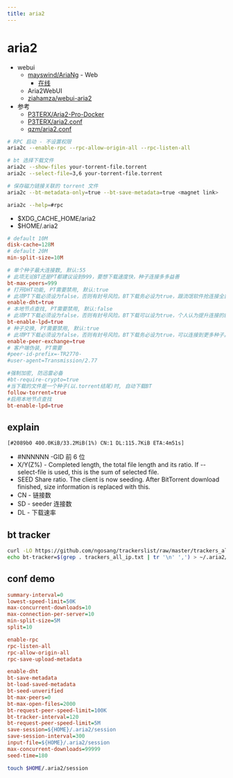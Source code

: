 ```yaml
---
title: aria2
---
```


# aria2

- webui
  - [mayswind/AriaNg](https://github.com/mayswind/AriaNg) - Web
    - [在线](http://ariang.mayswind.net/latest)
  - Aria2WebUI
  - [ziahamza/webui-aria2](https://github.com/ziahamza/webui-aria2)
- 参考
  - [P3TERX/Aria2-Pro-Docker](https://github.com/P3TERX/Aria2-Pro-Docker)
  - [P3TERX/aria2.conf](https://github.com/P3TERX/aria2.conf)
  - [qzm/aria2.conf](https://gist.github.com/qzm/a54559726896d5e6bf21adf2363ad334)

```bash
# RPC 启动 - 不设置权限
aria2c --enable-rpc --rpc-allow-origin-all --rpc-listen-all

# bt 选择下载文件
aria2c --show-files your-torrent-file.torrent
aria2c --select-file=3,6 your-torrent-file.torrent

# 保存磁力链接关联的 torrent 文件
aria2c --bt-metadata-only=true --bt-save-metadata=true <magnet link>

aria2c --help=#rpc
```

- $XDG_CACHE_HOME/aria2
- $HOME/.aria2

```conf
# default 10M
disk-cache=128M
# default 20M
min-split-size=10M

# 单个种子最大连接数, 默认:55
# 此项无论BT还是PT都建议设到999，要想下载速度快，种子连接多多益善
bt-max-peers=999
# 打开DHT功能, PT需要禁用, 默认:true
# 此项PT下载必须设为false，否则有封号风险。BT下载务必设为true，跟流氓软件抢连接全靠它。
enable-dht=true
# 本地节点查找, PT需要禁用, 默认:false
# 此项PT下载必须设为false，否则有封号风险。BT下载可以设为true，个人认为提升连接的能力并不强，但总好过没有吧。
bt-enable-lpd=true
# 种子交换, PT需要禁用, 默认:true
# 此项PT下载必须设为false，否则有封号风险。BT下载务必设为true，可以连接到更多种子。
enable-peer-exchange=true
# 客户端伪装, PT需要
#peer-id-prefix=-TR2770-
#user-agent=Transmission/2.77

#强制加密, 防迅雷必备
#bt-require-crypto=true
#当下载的文件是一个种子(以.torrent结尾)时, 自动下载BT
follow-torrent=true
#启用本地节点查找
bt-enable-lpd=true
```

## explain

```
[#2089b0 400.0KiB/33.2MiB(1%) CN:1 DL:115.7KiB ETA:4m51s]
```

- #NNNNNN -GID 前 6 位
- X/Y(Z%) - Completed length, the total file length and its ratio. If --select-file is used, this is the sum of selected file.
- SEED Share ratio. The client is now seeding. After BitTorrent download finished, size information is replaced with this.
- CN - 链接数
- SD - seeder 连接数
- DL - 下载速率

## bt tracker

```bash
curl -LO https://github.com/ngosang/trackerslist/raw/master/trackers_all_ip.txt
echo bt-tracker=$(grep . trackers_all_ip.txt | tr '\n' ',') > ~/.aria2/aria2.conf
```

## conf demo

```ini
summary-interval=0
lowest-speed-limit=50K
max-concurrent-downloads=10
max-connection-per-server=10
min-split-size=5M
split=10

enable-rpc
rpc-listen-all
rpc-allow-origin-all
rpc-save-upload-metadata

enable-dht
bt-save-metadata
bt-load-saved-metadata
bt-seed-unverified
bt-max-peers=0
bt-max-open-files=2000
bt-request-peer-speed-limit=100K
bt-tracker-interval=120
bt-request-peer-speed-limit=5M
save-session=${HOME}/.aria2/session
save-session-interval=300
input-file=${HOME}/.aria2/session
max-concurrent-downloads=99999
seed-time=180
```

```bash
touch $HOME/.aria2/session
```
